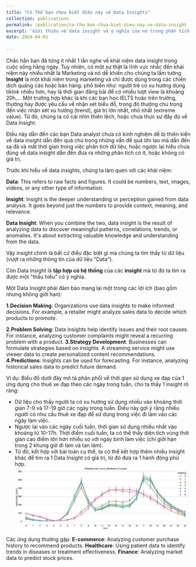 ```yaml
---
title: "Có Thể bạn chưa biết điều này về Data Insights"
collection: publications
permalink: /publication/co-the-ban-chua-biet-dieu-nay-ve-data-insight
excerpt: 'Giới thiệu về data insight và ý nghĩa của nó trong phân tích dữ liệu.'
date: 2024-04-01

---
```


Chắc hẳn bạn đã từng ít nhất 1 lần nghe về khái niệm data insight trong cuộc sống hằng ngày. Tuy nhiên, có một sự thật là lĩnh vực nhắc đến khái niệm này nhiều nhất là Marketing và nó dễ khiến cho chúng ta lầm tưởng **Insight** là một khái niệm trong marketing và chỉ được dùng trong các chiến dịch quảng cáo hoặc bán hàng: phổ biến như: người trẻ có xu hướng dùng tiktok nhiều hơn, hay là thời gian đăng bài để có nhiều lượt view là khoảng 20h,... Một trường hợp khác là khi các bạn học IELTS hoặc trên trường, thường hay được yêu cầu về nhận xét biểu đồ, trong đó thường chú trọng đến việc nhận xét xu hướng (trend), giá trị lớn nhất, nhỏ nhất (extreme value). Từ đó, chúng ta có cái nhìn thiên lệch, hoặc chưa thực sự đầy đủ về Data Insight.

Điều này dẫn đến các bạn Data analyst chưa có kinh nghiệm dễ bị thiên kiến về data insight dẫn đến quá chú trọng những vấn đề quá lớn lao mà dẫn đến sa đà và mất thời gian trong việc phân tích dữ liệu, hoặc ngược lại hiểu chưa đúng về data insight dẫn đến đưa ra những phân tích có ít, hoặc không có giá trị.

Trước khi hiểu về data insights, chúng ta làm quen với các khái niệm:

**Data**:
This refers to raw facts and figures. It could be numbers, text, images, videos, or any other type of information.


**Insight**:
Insight is the deeper understanding or perception gained from data analysis. It goes beyond just the numbers to provide context, meaning, and relevance.

**Data Insight**:
When you combine the two, data insight is the result of analyzing data to discover meaningful patterns, correlations, trends, or anomalies. It's about extracting valuable knowledge and understanding from the data.

Vậy insight chính là bất cứ điều đặc biệt gì mà chúng ta tìm thấy từ dữ liệu (vượt ra những thông tin của dữ liệu "Data"). 

Còn Data Insight là **tập hợp có hệ thống** của các **insight** mà từ đó ta tìm ra được một "thấu hiểu" có ý nghĩa.

Một Data Insight phải đảm bảo mang lại một trong các lợi ích (bao gồm nhưng không giới hạn):

**1.Decision Making**: Organizations use data insights to make informed decisions. For example, a retailer might analyze sales data to decide which products to promote.

**2.Problem Solving**: Data insights help identify issues and their root causes. For instance, analyzing customer complaints might reveal a recurring problem with a product.
**3.Strategy Development**: Businesses can formulate strategies based on insights. A streaming service might use viewer data to create personalized content recommendations.
**4.Predictions**: Insights can be used for forecasting. For instance, analyzing historical sales data to predict future demand.

Ví dụ:
Biểu đồ dưới đây mô tả phân phối về thời gian sử dụng xe đạp của 1 ứng dụng cho thuê xe đạp theo các ngày trong tuần, cho ta thấy 1 insight rõ ràng:
- Dữ liệu cho thấy người ta có xu hướng sử dụng nhiều vào khoảng thời gian 7-9 và 17-19 giờ các ngày trong tuần. Điều này gợi ý rằng nhiều người có nhu cầu thuê xe đạp để sử dụng trong việc đi làm vào các ngày làm việc.
- Ngược lại vào các ngày cuối tuần, thời gian sử dụng nhiều nhất vào khoảng từ 10-17h. Thời điểm cuối tuần, ta có thể thấy diện tích vùng thời gian cao điểm lớn hơn nhiều so với ngày bình làm việc (chỉ giới hạn trong 2 khung giờ đi làm và tan làm).
- Từ đó, kết hợp với bài toán cụ thể, ta có thể kết hợp thêm nhiều insight khác để tìm ra 1 Data Insight có giá trị, từ đó đưa ra 1 hành động phù hợp.
![data analyst road map](/images/distribution.png)

Các ứng dụng thường gặp:
**E-commerce**: Analyzing customer purchase history to recommend products.
**Healthcare**: Using patient data to identify trends in diseases or treatment effectiveness.
**Finance**: Analyzing market data to predict stock prices.
